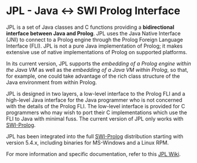 # JPL - Java <-> SWI Prolog Interface

JPL is a set of Java classes and C functions providing a **bidirectional interface between Java and Prolog**.  JPL uses the Java Native Interface (JNI) to connect to a Prolog engine through the Prolog Foreign Language Interface (FLI).  JPL is not a pure Java implementation of Prolog; it makes extensive use of native implementations of Prolog on supported platforms.  

In its current version, JPL supports the _embedding of a Prolog engine within the Java VM_ as well as the _embedding of a Java VM within Prolog_, so that, for example, one could take advantage of the rich class structure of the Java environment from within Prolog. 

JPL is designed in two layers, a low-level interface to the Prolog FLI and a high-level Java interface for the Java programmer who is not concerned with the details of the Prolog FLI.  The low-level interface is provided for C programmers who may wish to port their C implementations which use the FLI to Java with minimal fuss. The current version of JPL only works with [SWI-Prolog](http://www.swi-prolog.org/).

JPL has been integrated into the full [SWI-Prolog](http://www.swi-prolog.org/) distribution starting with version 5.4.x, including binaries for MS-Windows and a Linux RPM. 

For more information and specific documentation, refer to this [JPL Wiki](https://github.com/ssardina-research/packages-jpl/wiki).



